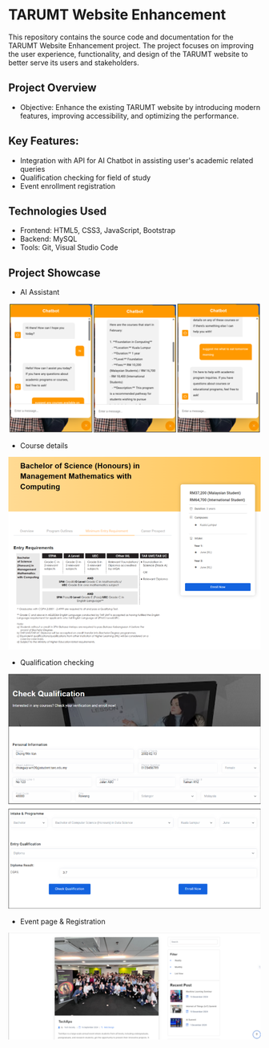 # TARUMT Website Enhancement
This repository contains the source code and documentation for the TARUMT Website Enhancement project. The project focuses on improving the user experience, functionality, and design of the TARUMT website to better serve its users and stakeholders.  

## Project Overview  
- Objective: Enhance the existing TARUMT website by introducing modern features, improving accessibility, and optimizing the performance.  
## Key Features:  
- Integration with API for AI Chatbot in assisting user's academic related queries  
- Qualification checking for field of study  
- Event enrollment registration  
  
## Technologies Used    
- Frontend: HTML5, CSS3, JavaScript, Bootstrap
- Backend: MySQL
- Tools: Git, Visual Studio Code

## Project Showcase
- AI Assistant
<img src="./assets/readme/chatbot.png" alt="chatbot" width="600"/>

- Course details
<img src="./assets/readme/courseDetails.png" alt="coursedetails" width="600"/>

- Qualification checking
<img src="./assets/readme/qualificationChecking.png" alt="qualification checking" width="600"/>

- Event page & Registration
<img src="./assets/readme/eventpage.png" alt="eventpage" width="600"/>  

